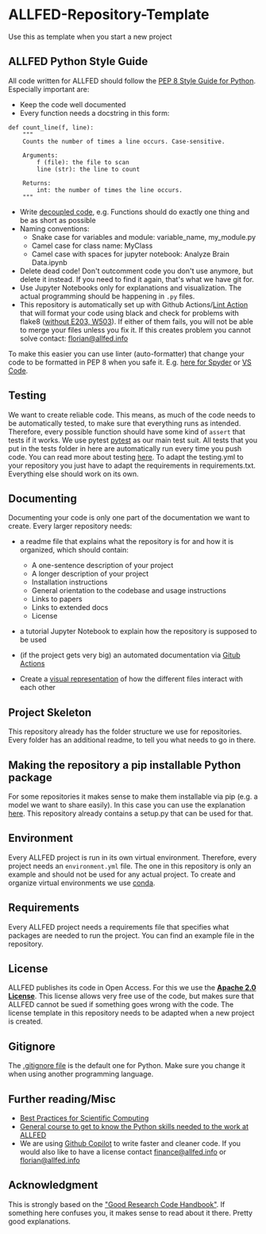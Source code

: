 # ALLFED-Repository-Template
Use this as template when you start a new project


## ALLFED Python Style Guide
All code written for ALLFED should follow the [PEP 8 Style Guide for Python](https://peps.python.org/pep-0008/). Especially important are:
* Keep the code well documented
* Every function needs a docstring in this form:
```
def count_line(f, line):
    """
    Counts the number of times a line occurs. Case-sensitive.

    Arguments:
        f (file): the file to scan
        line (str): the line to count

    Returns:
        int: the number of times the line occurs.
    """
```
* Write [decoupled code](https://goodresearch.dev/decoupled.html), e.g. Functions should do exactly one thing and be as short as possible
* Naming conventions:
  - Snake case for variables and module: variable_name, my_module.py
  - Camel case for class name: MyClass
  - Camel case with spaces for jupyter notebook: Analyze Brain Data.ipynb
* Delete dead code! Don't outcomment code you don't use anymore, but delete it instead. If you need to find it again, that's what we have git for. 
* Use Jupyter Notebooks only for explanations and visualization. The actual programming should be happening in `.py` files. 
* This repository is automatically set up with Github Actions/[Lint Action](https://github.com/marketplace/actions/lint-action) that will format your code using black and check for problems with flake8 ([without E203, W503](https://black.readthedocs.io/en/stable/faq.html#why-are-flake8-s-e203-and-w503-violated)). If either of them fails, you will not be able to merge your files unless you fix it. If this creates problem you cannot solve contact: florian@allfed.info


To make this easier you can use linter (auto-formatter) that change your code to be formatted in PEP 8 when you safe it. E.g. [here for Spyder](https://stackoverflow.com/questions/51463223/how-to-use-pep8-module-using-spyder) or [VS Code](https://code.visualstudio.com/docs/python/linting). 

## Testing
We want to create reliable code. This means, as much of the code needs to be automatically tested, to make sure that everything runs as intended. Therefore, every possible function should have some kind of `assert` that tests if it works. We use pytest [pytest](https://docs.pytest.org/en/7.1.x/) as our main test suit. All tests that you put in the tests folder in here are automatically run every time you push code. You can read more about testing [here](https://goodresearch.dev/testing.html). To adapt the testing.yml to your repository you just have to adapt the requirements in requirements.txt. Everything else should work on its own. 

## Documenting
Documenting your code is only one part of the documentation we want to create. Every larger repository needs:
* a readme file that explains what the repository is for and how it is organized, which should contain:
    - A one-sentence description of your project
    - A longer description of your project
    - Installation instructions
    - General orientation to the codebase and usage instructions
    - Links to papers
    - Links to extended docs
    - License

* a tutorial Jupyter Notebook to explain how the repository is supposed to be used
* (if the project gets very big) an automated documentation via [Gitub Actions]()
* Create a [visual representation](https://goodresearch.dev/_images/pcbi.1007358.g002.PNG_L.png) of how the different files interact with each other

   
## Project Skeleton
This repository already has the folder structure we use for repositories. Every folder has an additional readme, to tell you what needs to go in there. 

## Making the repository a pip installable Python package
For some repositories it makes sense to make them installable via pip (e.g. a model we want to share easily). In this case you can use the explanation [here](https://goodresearch.dev/setup.html). This repository already contains a setup.py that can be used for that. 

## Environment
Every ALLFED project is run in its own virtual environment. Therefore, every project needs an `environment.yml` file. The one in this repository is only an example and should not be used for any actual project. To create and organize virtual environments we use [conda](https://docs.conda.io/en/latest/miniconda.html). 

## Requirements
Every ALLFED project needs a requirements file that specifies what packages are needed to run the project. You can find an example file in the repository. 

## License
ALLFED publishes its code in Open Access. For this we use the [**Apache 2.0 License**](https://www.planetcrust.com/what-does-apache-2-0-license-mean). This license allows very free use of the code, but makes sure that ALLFED cannot be sued if something goes wrong with the code. The license template in this repository needs to be adapted when a new project is created. 

## Gitignore
The [.gitignore file](https://git-scm.com/docs/gitignore) is the default one for Python. Make sure you change it when using another programming language. 

## Further reading/Misc
* [Best Practices for Scientific Computing](https://journals.plos.org/plosbiology/article?id=10.1371/journal.pbio.1001745)
* [General course to get to know the Python skills needed to the work at ALLFED](https://github.com/florianjehn/python-for-environmental-science)
* We are using [Github Copilot](https://github.com/features/copilot) to write faster and cleaner code. If you would also like to have a license contact finance@allfed.info or florian@allfed.info

## Acknowledgment
This is strongly based on the ["Good Research Code Handbook"](https://goodresearch.dev/index.html). If something here confuses you, it makes sense to read about it there. Pretty good explanations. 

